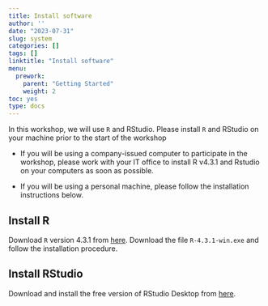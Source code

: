 ```yaml
---
title: Install software
author: ''
date: "2023-07-31"
slug: system
categories: []
tags: []
linktitle: "Install software"
menu:
  prework:
    parent: "Getting Started"
    weight: 2
toc: yes
type: docs
---
```


In this workshop, we will use `R` and RStudio. Please install `R` and RStudio on your machine prior to the start of the workshop

- If you will be using a company-issued computer to participate in the workshop, please work with your IT office to install R v4.3.1 and Rstudio on your computers as soon as possible. 

- If you will be using a personal machine, please follow the installation instructions below.

## Install R

Download `R` version 4.3.1 from [here](https://cran.r-project.org/bin/windows/base/old/4.3.1/). Download the file `R-4.3.1-win.exe` and follow the installation procedure.

## Install RStudio

Download and install the free version of RStudio Desktop from [here](https://rstudio.com/products/rstudio/download/#download).

